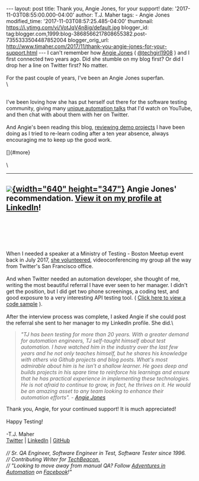 \-\-- layout: post title: Thank you, Angie Jones, for your support!
date: \'2017-11-03T08:55:00.000-04:00\' author: T.J. Maher tags: - Angie
Jones modified\_time: \'2017-11-03T08:57:25.485-04:00\' thumbnail:
https://i.ytimg.com/vi/VotJqV4n8ig/default.jpg blogger\_id:
tag:blogger.com,1999:blog-3868566217808655382.post-7355333504487852004
blogger\_orig\_url:
http://www.tjmaher.com/2017/11/thank-you-angie-jones-for-your-support.html
\-\-- I can\'t remember how [Angie Jones](https://angiejones.tech/) (
[\@techgirl1908](https://twitter.com/techgirl1908) ) and I first
connected two years ago. Did she stumble on my blog first? Or did I drop
her a line on Twitter first? No matter.\
\
For the past couple of years, I\'ve been an Angie Jones superfan.\
\

\
I\'ve been loving how she has put herself out there for the software
testing community, giving many [unique automation
talks](https://angiejones.tech/category/talks/) that I\'d watch on
YouTube, and then chat with about them with her on Twitter.\
\
And Angie\'s been reading this blog, [reviewing demo
projects](http://www.tjmaher.com/p/programming-projects.html) I have
been doing as I tried to re-learn coding after a ten year absence,
always encouraging me to keep up the good work.\
\
[]{#more}\
\
\

  ------------------------------------------------------------------------------------------------------------------------------------------------------------------------------------------------------------------------------------------------------------------------------------------------------------------------------------------------------------------
   [![](https://1.bp.blogspot.com/-hhid6hmRH9A/Wfxf3dp4pNI/AAAAAAAAMHw/LcxQIyv8IRctwYM5GCfSqBpkNaECttqMwCLcBGAs/s640/Angie%2BJones%2B-%2BLinkedIn%2Brecommendation.png){width="640" height="347"}](https://1.bp.blogspot.com/-hhid6hmRH9A/Wfxf3dp4pNI/AAAAAAAAMHw/LcxQIyv8IRctwYM5GCfSqBpkNaECttqMwCLcBGAs/s1600/Angie%2BJones%2B-%2BLinkedIn%2Brecommendation.png)
                                                                                                                              Angie Jones\' recommendation. [View it on my profile at LinkedIn](https://www.linkedin.com/in/tjmaher1/)! 
  ------------------------------------------------------------------------------------------------------------------------------------------------------------------------------------------------------------------------------------------------------------------------------------------------------------------------------------------------------------------

\
\
\
\
\
When I needed a speaker at a Ministry of Testing - Boston Meetup event
back in July 2017, [she
volunteered](http://www.tjmaher.com/2017/07/q-with-angie-jones-ministry-of-testing.html),
videoconferencing my group all the way from Twitter\'s San Francisco
office.\
\
And when Twitter needed an automation developer, she thought of me,
writing the most beautiful referral I have ever seen to her manager. I
didn\'t get the position, but I did get two phone screenings, a coding
test, and good exposure to a very interesting API testing tool. ( [Click
here to view a code
sample](https://github.com/tjmaher/tinkeringWithTwitter) ).\
\
After the interview process was complete, I asked Angie if she could
post the referral she sent to her manager to my LinkedIn profile. She
did.\

> *\"TJ has been testing for more than 20 years. With a greater demand
> for automation engineers, TJ self-taught himself about test
> automation. I have watched him in the industry over the last few years
> and he not only teaches himself, but he shares his knowledge with
> others via Github projects and blog posts. What\'s most admirable
> about him is he isn\'t a shallow learner. He goes deep and builds
> projects in his spare time to reinforce his learnings and ensure that
> he has practical experience in implementing these technologies. He is
> not afraid to continue to grow, in fact, he thrives on it. He would be
> an amazing asset to any team looking to enhance their automation
> efforts\". - [Angie Jones](https://angiejones.tech/)*

Thank you, Angie, for your continued support! It is much appreciated!\
\
Happy Testing!\
\
-T.J. Maher\
[Twitter](https://twitter.com/tjmaher1) \| [LinkedIn](https://www.linkedin.com/in/tjmaher1) \| [GitHub](https://github.com/tjmaher)\
\
*// Sr. QA Engineer, Software Engineer in Test, Software Tester since
1996.\
// Contributing Writer
for [TechBeacon.](http://techbeacon.com/contributors/thomas-maher)\
// \"Looking to move away from manual QA? Follow [Adventures in
Automation](http://www.tjmaher.com/) on
[Facebook](https://www.facebook.com/AdventuresInAutomation/)!\"*
